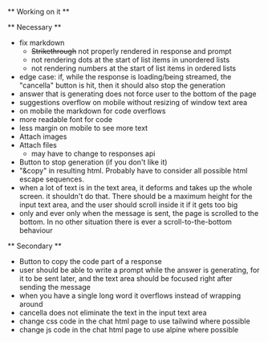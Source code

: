 ** Working on it **

** Necessary **

- fix markdown
    - ~~Strikethrough~~ not properly rendered in response and prompt
    - not rendering dots at the start of list items in unordered lists
    - not rendering numbers at the start of list items in ordered lists
- edge case: if, while the response is loading/being streamed, the "cancella" button is hit, then it should also stop the generation
- answer that is generating does not force user to the bottom of the page
- suggestions overflow on mobile without resizing of window text area
- on mobile the markdown for code overflows
- more readable font for code
- less margin on mobile to see more text
- Attach images
- Attach files
    - may have to change to responses api
- Button to stop generation (if you don't like it)
- "&copy" in resulting html. Probably have to consider all possible html escape sequences.
- when a lot of text is in the text area, it deforms and takes up the whole screen. it shouldn't do that. There should be a maximum height for the input text area, and the user should scroll inside it if it gets too big
- only and ever only when the message is sent, the page is scrolled to the bottom. In no other situation there is ever a scroll-to-the-bottom behaviour

** Secondary **

- Button to copy the code part of a response
- user should be able to write a prompt while the answer is generating, for it to be sent later, and the text area should be focused right after sending the message
- when you have a single long word it overflows instead of wrapping around
- cancella does not eliminate the text in the input text area
- change css code in the chat html page to use tailwind where possible
- change js code in the chat html page to use alpine where possible